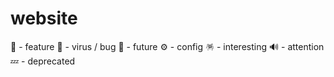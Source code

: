 # website

🌈 - feature
🦠 - virus / bug
🔮 - future
⚙️ - config
🪅 - interesting
🔊 - attention
💤 - deprecated
